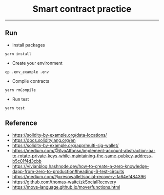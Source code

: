 <div align="center">
  <h1>Smart contract practice</h1>
</div>

---

## Run

- Install packages

```shell
yarn install
```

- Create your environment

```shell
cp .env_example .env
```

- Compile contracts

```shell
yarn rmCompile
```

- Run test

```shell
yarn test
```

## Reference

- https://solidity-by-example.org/data-locations/
- https://docs.soliditylang.org/en
- https://solidity-by-example.org/app/multi-sig-wallet/
- https://medium.com/@AyoAlfonso/implement-account-abstraction-aa-to-rotate-private-keys-while-maintaining-the-same-pubkey-address-b5c01f4d3cbb
- https://vivianblog.hashnode.dev/how-to-create-a-zero-knowledge-dapp-from-zero-to-production#heading-6-test-circuits
- https://medium.com/@cresowallet/social-recovery-fa64ef484396
- https://github.com/thomas-waite/zkSocialRecovery
- https://move-language.github.io/move/functions.html
